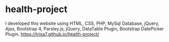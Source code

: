 # health-project
I developed this website using HTML, CSS, PHP, MySql Database, jQuery, Ajax, Bootstrap 4, Parsley.js, jQuery, DataTable Plugin, Bootstrap DatePicker Plugin.
https://trisa7.github.io/health-project/
